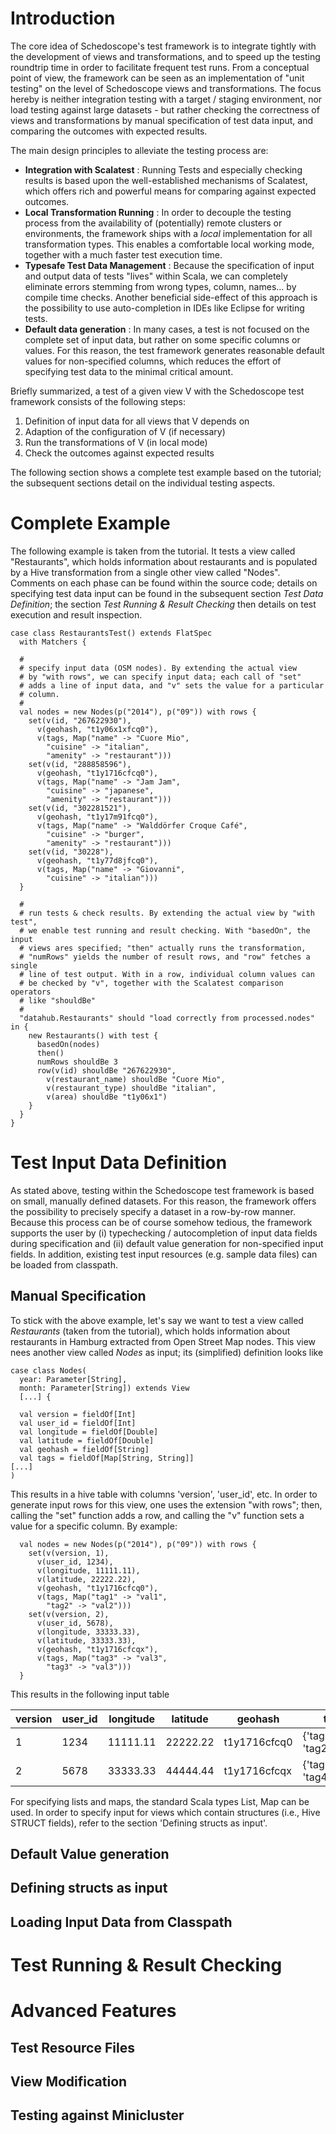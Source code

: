 # Introduction

The core idea of Schedoscope's test framework is to integrate tightly 
with the development of views and transformations, and to speed up the
testing roundtrip time in order to facilitate frequent test runs. 
From a conceptual point of view, the framework can be seen as an 
implementation of "unit testing" on the level of Schedoscope views
and transformations. The focus hereby is neither integration testing with
a target / staging environment, nor load testing against large datasets - but
rather checking the correctness of views and transformations by manual
specification of test data input, and comparing the outcomes with expected
results.

The main design principles to alleviate the testing process are:

* **Integration with Scalatest** : Running Tests and especially checking 
  results is based upon the well-established mechanisms of Scalatest, which
  offers rich and powerful means for comparing against expected outcomes.
* **Local Transformation Running** : In order to decouple the testing
  process from the availability of (potentially) remote clusters or 
  environments, the framework ships with a _local_ implementation for
  all transformation types. This enables a comfortable local working 
  mode, together with a much faster test execution time. 
* **Typesafe Test Data Management** : Because the specification of input
  and output data of tests "lives" within Scala, we can completely eliminate
  errors stemming from wrong types, column, names... by compile time checks.
  Another beneficial side-effect of this approach is the possibility to use
  auto-completion in IDEs like Eclipse for writing tests.
* **Default data generation** : In many cases, a test is not focused on the
  complete set of input data, but rather on some specific columns or 
  values. For this reason, the test framework generates reasonable 
  default values for non-specified columns, which reduces the effort of 
  specifying test data to the minimal critical amount.
  
  
Briefly summarized, a test of a given view V with the Schedoscope test 
framework consists of the following steps:

1. Definition of input data for all views that V depends on
2. Adaption of the configuration of V (if necessary)
3. Run the transformations of V (in local mode)
4. Check the outcomes against expected results
   
The following section shows a complete test example based on the tutorial;
the subsequent sections detail on the individual testing aspects.


# Complete Example

The following example is taken from the tutorial. It tests a view called
"Restaurants", which holds information about restaurants and is populated
by a Hive transformation from a single other view called "Nodes". 
Comments on each phase can be found within the source code; details on 
specifying test data input can be found in the subsequent section 
_Test Data Definition_; the section _Test Running & Result Checking_ 
then details on test execution and result inspection.


    case class RestaurantsTest() extends FlatSpec
      with Matchers {
      
      #
      # specify input data (OSM nodes). By extending the actual view
      # by "with rows", we can specify input data; each call of "set"
      # adds a line of input data, and "v" sets the value for a particular
      # column.
      #
      val nodes = new Nodes(p("2014"), p("09")) with rows {
        set(v(id, "267622930"),
          v(geohash, "t1y06x1xfcq0"),
          v(tags, Map("name" -> "Cuore Mio",
            "cuisine" -> "italian",
            "amenity" -> "restaurant")))
        set(v(id, "288858596"),
          v(geohash, "t1y1716cfcq0"),
          v(tags, Map("name" -> "Jam Jam",
            "cuisine" -> "japanese",
            "amenity" -> "restaurant")))
        set(v(id, "302281521"),
          v(geohash, "t1y17m91fcq0"),
          v(tags, Map("name" -> "Walddörfer Croque Café",
            "cuisine" -> "burger",
            "amenity" -> "restaurant")))
        set(v(id, "30228"),
          v(geohash, "t1y77d8jfcq0"),
          v(tags, Map("name" -> "Giovanni",
            "cuisine" -> "italian")))
      }
    
      #
      # run tests & check results. By extending the actual view by "with test",
      # we enable test running and result checking. With "basedOn", the input
      # views ares specified; "then" actually runs the transformation,
      # "numRows" yields the number of result rows, and "row" fetches a single
      # line of test output. With in a row, individual column values can 
      # be checked by "v", together with the Scalatest comparison operators
      # like "shouldBe"
      #
      "datahub.Restaurants" should "load correctly from processed.nodes" in {
        new Restaurants() with test {
          basedOn(nodes)
          then()
          numRows shouldBe 3
          row(v(id) shouldBe "267622930",
            v(restaurant_name) shouldBe "Cuore Mio",
            v(restaurant_type) shouldBe "italian",
            v(area) shouldBe "t1y06x1")
        }
      }
    }


# Test Input Data Definition

As stated above, testing within the Schedoscope test framework is
based on small, manually defined datasets. For this reason, the
framework offers the possibility to precisely specify a dataset
in a row-by-row manner. Because this process can be of course somehow
tedious, the framework supports the user by (i) typechecking / 
autocompletion of input data fields during specification and (ii)
default value generation for non-specified input fields. 
In addition, existing test input resources (e.g. sample data files)
can be loaded from classpath.

## Manual Specification

To stick with the above example, let's say we want to test a view
called _Restaurants_ (taken from the tutorial), which holds 
information about restaurants in Hamburg extracted from Open Street
Map nodes. This view nees another view called _Nodes_ as input; its
(simplified) definition looks like

    case class Nodes(
      year: Parameter[String],
	  month: Parameter[String]) extends View
	  [...] {
	
	  val version = fieldOf[Int]
	  val user_id = fieldOf[Int]
	  val longitude = fieldOf[Double]
	  val latitude = fieldOf[Double]
	  val geohash = fieldOf[String]
	  val tags = fieldOf[Map[String, String]]
	[...]
	)

This results in a hive table with columns 'version', 'user_id', etc.
In order to generate input rows for this view, one uses the extension
"with rows"; then, calling the "set" function adds a row, and calling
the "v" function sets a value for a specific column. By example:

      val nodes = new Nodes(p("2014"), p("09")) with rows {
        set(v(version, 1),
          v(user_id, 1234),
          v(longitude, 11111.11),
          v(latitude, 22222.22),
          v(geohash, "t1y1716cfcq0"),
          v(tags, Map("tag1" -> "val1",
            "tag2" -> "val2")))
        set(v(version, 2),
          v(user_id, 5678),
          v(longitude, 33333.33),
          v(latitude, 33333.33),
          v(geohash, "t1y1716cfcqx"),
          v(tags, Map("tag3" -> "val3",
            "tag3" -> "val3")))          
      }

This results in the following input table

| version | user_id | longitude | latitude | geohash | tags |
| ----    | ----    | ----    | ----    | ----    | ----    |
| 1       | 1234    | 11111.11 | 22222.22 | t1y1716cfcq0 | {'tag1':'val1', 'tag2':'val2'} |
| 2       | 5678    | 33333.33 | 44444.44 | t1y1716cfcqx | {'tag3':'val3', 'tag4':'val4'} |

For specifying lists and maps, the standard Scala types List, Map can be used.
In order to specify input for views which contain structures (i.e., Hive STRUCT fields),
refer to the section 'Defining structs as input'.

## Default Value generation

## Defining structs as input


## Loading Input Data from Classpath

# Test Running & Result Checking

# Advanced Features

## Test Resource Files

## View Modification

## Testing against Minicluster